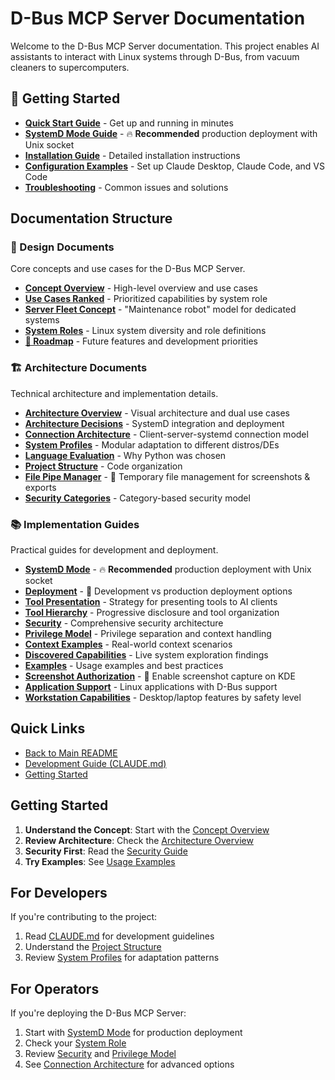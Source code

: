 # D-Bus MCP Server Documentation

Welcome to the D-Bus MCP Server documentation. This project enables AI assistants to interact with Linux systems through D-Bus, from vacuum cleaners to supercomputers.

## 🚀 Getting Started

- **[Quick Start Guide](QUICKSTART.md)** - Get up and running in minutes
- **[SystemD Mode Guide](guides/SYSTEMD-MODE.md)** - 🔥 **Recommended** production deployment with Unix socket
- **[Installation Guide](QUICKSTART.md#installation)** - Detailed installation instructions  
- **[Configuration Examples](QUICKSTART.md#configuring-ai-clients)** - Set up Claude Desktop, Claude Code, and VS Code
- **[Troubleshooting](QUICKSTART.md#troubleshooting)** - Common issues and solutions

## Documentation Structure

### 📐 Design Documents
Core concepts and use cases for the D-Bus MCP Server.

- [**Concept Overview**](design/CONCEPT.md) - High-level overview and use cases
- [**Use Cases Ranked**](design/USE-CASES-RANKED.md) - Prioritized capabilities by system role
- [**Server Fleet Concept**](design/SERVER-FLEET-CONCEPT.md) - "Maintenance robot" model for dedicated systems
- [**System Roles**](design/SYSTEM-ROLES.md) - Linux system diversity and role definitions
- [**🚀 Roadmap**](ROADMAP.md) - Future features and development priorities

### 🏗️ Architecture Documents
Technical architecture and implementation details.

- [**Architecture Overview**](architecture/ARCHITECTURE-OVERVIEW.md) - Visual architecture and dual use cases
- [**Architecture Decisions**](architecture/ARCHITECTURE-DECISIONS.md) - SystemD integration and deployment
- [**Connection Architecture**](architecture/CONNECTION-ARCHITECTURE.md) - Client-server-systemd connection model
- [**System Profiles**](architecture/SYSTEM-PROFILES.md) - Modular adaptation to different distros/DEs
- [**Language Evaluation**](architecture/LANGUAGE-EVALUATION.md) - Why Python was chosen
- [**Project Structure**](architecture/PROJECT-STRUCTURE.md) - Code organization
- [**File Pipe Manager**](architecture/FILE-PIPE-MANAGER.md) - 📸 Temporary file management for screenshots & exports
- [**Security Categories**](architecture/SECURITY-CATEGORIES.md) - Category-based security model

### 📚 Implementation Guides
Practical guides for development and deployment.

- [**SystemD Mode**](guides/SYSTEMD-MODE.md) - 🔥 **Recommended** production deployment with Unix socket
- [**Deployment**](guides/DEPLOYMENT.md) - 🚀 Development vs production deployment options
- [**Tool Presentation**](guides/TOOL-PRESENTATION.md) - Strategy for presenting tools to AI clients
- [**Tool Hierarchy**](guides/TOOL-HIERARCHY.md) - Progressive disclosure and tool organization
- [**Security**](guides/SECURITY.md) - Comprehensive security architecture
- [**Privilege Model**](guides/PRIVILEGE-MODEL.md) - Privilege separation and context handling
- [**Context Examples**](guides/CONTEXT-EXAMPLES.md) - Real-world context scenarios
- [**Discovered Capabilities**](guides/DISCOVERED-CAPABILITIES.md) - Live system exploration findings
- [**Examples**](guides/EXAMPLES.md) - Usage examples and best practices
- [**Screenshot Authorization**](guides/SCREENSHOT-AUTHORIZATION.md) - 📸 Enable screenshot capture on KDE
- [**Application Support**](guides/APPLICATION-SUPPORT.md) - Linux applications with D-Bus support
- [**Workstation Capabilities**](guides/WORKSTATION-CAPABILITIES.md) - Desktop/laptop features by safety level

## Quick Links

- [Back to Main README](../README.md)
- [Development Guide (CLAUDE.md)](../CLAUDE.md)
- [Getting Started](#getting-started)

## Getting Started

1. **Understand the Concept**: Start with the [Concept Overview](design/CONCEPT.md)
2. **Review Architecture**: Check the [Architecture Overview](architecture/ARCHITECTURE-OVERVIEW.md)
3. **Security First**: Read the [Security Guide](guides/SECURITY.md)
4. **Try Examples**: See [Usage Examples](guides/EXAMPLES.md)

## For Developers

If you're contributing to the project:
1. Read [CLAUDE.md](../CLAUDE.md) for development guidelines
2. Understand the [Project Structure](architecture/PROJECT-STRUCTURE.md)
3. Review [System Profiles](architecture/SYSTEM-PROFILES.md) for adaptation patterns

## For Operators

If you're deploying the D-Bus MCP Server:
1. Start with [SystemD Mode](guides/SYSTEMD-MODE.md) for production deployment
2. Check your [System Role](design/SYSTEM-ROLES.md)
3. Review [Security](guides/SECURITY.md) and [Privilege Model](guides/PRIVILEGE-MODEL.md)
4. See [Connection Architecture](architecture/CONNECTION-ARCHITECTURE.md) for advanced options